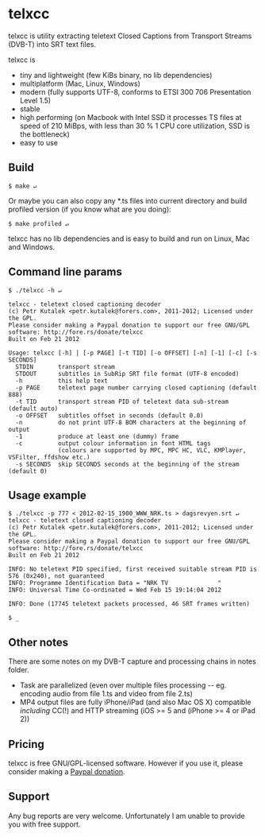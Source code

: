 # telxcc

telxcc is utility extracting teletext Closed Captions from Transport Streams (DVB-T) into SRT text files.

telxcc is 

* tiny and lightweight (few KiBs binary, no lib dependencies)
* multiplatform (Mac, Linux, Windows)
* modern (fully supports UTF-8, conforms to ETSI 300 706 Presentation Level 1.5)
* stable
* high performing (on Macbook with Intel SSD it processes TS files at speed of 210 MiBps, with less than 30 % 1 CPU core utilization, SSD is the bottleneck)
* easy to use

## Build

    $ make ↵

Or maybe you can also copy any *.ts files into current directory and build profiled version (if you know what are you doing):

    $ make profiled ↵

telxcc has no lib dependencies and is easy to build and run on Linux, Mac and Windows.

## Command line params

    $ ./telxcc -h ↵

    telxcc - teletext closed captioning decoder
    (c) Petr Kutalek <petr.kutalek@forers.com>, 2011-2012; Licensed under the GPL.
    Please consider making a Paypal donation to support our free GNU/GPL software: http://fore.rs/donate/telxcc
    Built on Feb 21 2012
    
    Usage: telxcc [-h] | [-p PAGE] [-t TID] [-o OFFSET] [-n] [-1] [-c] [-s SECONDS]
      STDIN       transport stream
      STDOUT      subtitles in SubRip SRT file format (UTF-8 encoded)
      -h          this help text
      -p PAGE     teletext page number carrying closed captioning (default 888)
      -t TID      transport stream PID of teletext data sub-stream (default auto)
      -o OFFSET   subtitles offset in seconds (default 0.0)
      -n          do not print UTF-8 BOM characters at the beginning of output
      -1          produce at least one (dummy) frame
      -c          output colour information in font HTML tags
                  (colours are supported by MPC, MPC HC, VLC, KMPlayer, VSFilter, ffdshow etc.)
      -s SECONDS  skip SECONDS seconds at the beginning of the stream (default 0)

## Usage example

    $ ./telxcc -p 777 < 2012-02-15_1900_WWW_NRK.ts > dagsrevyen.srt ↵
    telxcc - teletext closed captioning decoder
    (c) Petr Kutalek <petr.kutalek@forers.com>, 2011-2012; Licensed under the GPL.
    Please consider making a Paypal donation to support our free GNU/GPL software: http://fore.rs/donate/telxcc
    Built on Feb 21 2012
    
    INFO: No teletext PID specified, first received suitable stream PID is 576 (0x240), not guaranteed
    INFO: Programme Identification Data = "NRK TV              "
    INFO: Universal Time Co-ordinated = Wed Feb 15 19:14:04 2012
    
    INFO: Done (17745 teletext packets processed, 46 SRT frames written)
    
    $ _

## Other notes

There are some notes on my DVB-T capture and processing chains in notes folder. 

* Task are parallelized (even over multiple files processing -- eg. encoding audio from file 1.ts and video from file 2.ts)
* MP4 output files are fully iPhone/iPad (and also Mac OS X) compatible *including* CC(!) and HTTP streaming (iOS >= 5 and (iPhone >= 4 or iPad 2))

## Pricing

telxcc is free GNU/GPL-licensed software. However if you use it, please consider making a [Paypal donation](http://fore.rs/donate/telxcc).

## Support

Any bug reports are very welcome. Unfortunately I am unable to provide you with free support.
